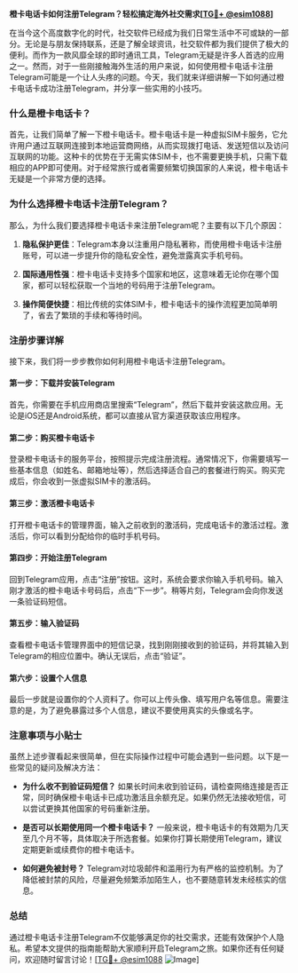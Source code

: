 **橙卡电话卡如何注册Telegram？轻松搞定海外社交需求[[TG💪+ @esim1088](https://t.me/s/esim1088)]**

在当今这个高度数字化的时代，社交软件已经成为我们日常生活中不可或缺的一部分。无论是与朋友保持联系，还是了解全球资讯，社交软件都为我们提供了极大的便利。而作为一款风靡全球的即时通讯工具，Telegram无疑是许多人首选的应用之一。然而，对于一些刚接触海外生活的用户来说，如何使用橙卡电话卡注册Telegram可能是一个让人头疼的问题。今天，我们就来详细讲解一下如何通过橙卡电话卡成功注册Telegram，并分享一些实用的小技巧。

### **什么是橙卡电话卡？**

首先，让我们简单了解一下橙卡电话卡。橙卡电话卡是一种虚拟SIM卡服务，它允许用户通过互联网连接到本地运营商网络，从而实现拨打电话、发送短信以及访问互联网的功能。这种卡的优势在于无需实体SIM卡，也不需要更换手机，只需下载相应的APP即可使用。对于经常旅行或者需要频繁切换国家的人来说，橙卡电话卡无疑是一个非常方便的选择。

### **为什么选择橙卡电话卡注册Telegram？**

那么，为什么我们要选择橙卡电话卡来注册Telegram呢？主要有以下几个原因：

1. **隐私保护更佳**：Telegram本身以注重用户隐私著称，而使用橙卡电话卡注册账号，可以进一步提升你的隐私安全性，避免泄露真实手机号码。
   
2. **国际通用性强**：橙卡电话卡支持多个国家和地区，这意味着无论你在哪个国家，都可以轻松获取一个当地的号码用于注册Telegram。

3. **操作简便快捷**：相比传统的实体SIM卡，橙卡电话卡的操作流程更加简单明了，省去了繁琐的手续和等待时间。

### **注册步骤详解**

接下来，我们将一步步教你如何利用橙卡电话卡注册Telegram。

#### **第一步：下载并安装Telegram**

首先，你需要在手机应用商店里搜索“Telegram”，然后下载并安装这款应用。无论是iOS还是Android系统，都可以直接从官方渠道获取该应用程序。

#### **第二步：购买橙卡电话卡**

登录橙卡电话卡的服务平台，按照提示完成注册流程。通常情况下，你需要填写一些基本信息（如姓名、邮箱地址等），然后选择适合自己的套餐进行购买。购买完成后，你会收到一张虚拟SIM卡的激活码。

#### **第三步：激活橙卡电话卡**

打开橙卡电话卡的管理界面，输入之前收到的激活码，完成电话卡的激活过程。激活后，你可以看到分配给你的临时手机号码。

#### **第四步：开始注册Telegram**

回到Telegram应用，点击“注册”按钮。这时，系统会要求你输入手机号码。输入刚才激活的橙卡电话卡号码后，点击“下一步”。稍等片刻，Telegram会向你发送一条验证码短信。

#### **第五步：输入验证码**

查看橙卡电话卡管理界面中的短信记录，找到刚刚接收到的验证码，并将其输入到Telegram的相应位置中。确认无误后，点击“验证”。

#### **第六步：设置个人信息**

最后一步就是设置你的个人资料了。你可以上传头像、填写用户名等信息。需要注意的是，为了避免暴露过多个人信息，建议不要使用真实的头像或名字。

### **注意事项与小贴士**

虽然上述步骤看起来很简单，但在实际操作过程中可能会遇到一些问题。以下是一些常见的疑问及解决方法：

- **为什么收不到验证码短信？**
  如果长时间未收到验证码，请检查网络连接是否正常，同时确保橙卡电话卡已成功激活且余额充足。如果仍然无法接收短信，可以尝试更换其他国家的号码重新注册。

- **是否可以长期使用同一个橙卡电话卡？**
  一般来说，橙卡电话卡的有效期为几天至几个月不等，具体取决于所选套餐。如果你打算长期使用Telegram，建议定期更新或续费你的橙卡电话卡。

- **如何避免被封号？**
  Telegram对垃圾邮件和滥用行为有严格的监控机制。为了降低被封禁的风险，尽量避免频繁添加陌生人，也不要随意转发未经核实的信息。

### **总结**

通过橙卡电话卡注册Telegram不仅能够满足你的社交需求，还能有效保护个人隐私。希望本文提供的指南能帮助大家顺利开启Telegram之旅。如果你还有任何疑问，欢迎随时留言讨论！[[TG💪+ @esim1088](https://t.me/s/esim1088) ![Image](https://i.postimg.cc/4NQfJmqS/Snipaste-2025-05-13-00-14-12.png)]